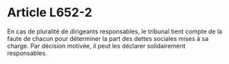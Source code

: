 # Article L652-2

En cas de pluralité de dirigeants responsables, le tribunal tient compte de la faute de chacun pour déterminer la part des dettes sociales mises à sa charge. Par décision motivée, il peut les déclarer solidairement responsables.
